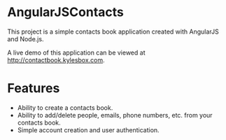 # AngularJSContacts

This project is a simple contacts book application created with AngularJS and Node.js.

A live demo of this application can be viewed at http://contactbook.kylesbox.com.

# Features
- Ability to create a contacts book.
- Ability to add/delete people, emails, phone numbers, etc. from your contacts book.
- Simple account creation and user authentication.

